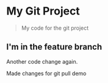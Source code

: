 # My Git Project

> My code for the git project

## I'm in the feature branch

Another code change again.

Made changes for git pull demo
